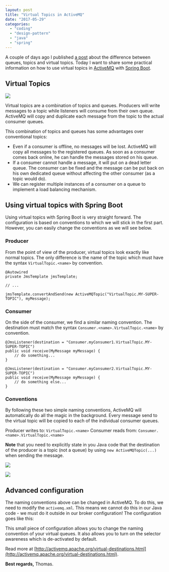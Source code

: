 ```yaml
---
layout: post
title: "Virtual Topics in ActiveMQ"
date: "2017-05-29"
categories: 
  - "coding"
  - "design-pattern"
  - "java"
  - "spring"
---
```


A couple of days ago I published [a post](http://tuhrig.de/queues-vs-topics-vs-virtual-topics-in-activemq/) about the difference between queues, topics and virtual topics. Today I want to share some practical information on how to use virtual topics in [ActiveMQ](http://activemq.apache.org/) with [Spring Boot](https://projects.spring.io/spring-boot/).

## Virtual Topics

[![](images/Screen-Shot-2017-05-22-at-09.06.04.png)](http://tuhrig.de/wp-content/uploads/2017/05/Screen-Shot-2017-05-22-at-09.06.04.png)

Virtual topics are a combination of topics and queues. Producers will write messages to a topic while listeners will consume from their own queue. ActiveMQ will copy and duplicate each message from the topic to the actual consumer queues.

This combination of topics and queues has some advantages over conventional topics:

- Even if a consumer is offline, no messages will be lost. ActiveMQ will copy all messages to the registered queues. As soon as a consumer comes back online, he can handle the messages stored on his queue.
- If a consumer cannot handle a message, it will put on a dead letter queue. The consumer can be fixed and the message can be put back on his own dedicated queue without affecting the other consumer (as a topic would do).
- We can register multiple instances of a consumer on a queue to implement a load balancing mechanism.

## Using virtual topics with Spring Boot

Using virtual topics with Spring Boot is very straight forward. The configuration is based on conventions to which we will stick in the first part. However, you can easily change the conventions as we will see below.

### Producer

From the point of view of the producer, virtual topics look exactly like normal topics. The only difference is the name of the topic which must have the syntax `VirtualTopic.<name>` by convention.

    @Autowired
    private JmsTemplate jmsTemplate;
    
    // ...
    
    jmsTemplate.convertAndSend(new ActiveMQTopic("VirtualTopic.MY-SUPER-TOPIC"), myMessage);

### Consumer

On the side of the consumer, we find a similar naming convention. The destination must match the syntax `Consumer.<name>.VirtualTopic.<name>` by convention.

    @JmsListener(destination = "Consumer.myConsumer1.VirtualTopic.MY-SUPER-TOPIC")
    public void receive(MyMessage myMessage) {
        // do something...        
    }

    @JmsListener(destination = "Consumer.myConsumer2.VirtualTopic.MY-SUPER-TOPIC")
    public void receive(MyMessage myMessage) {
        // do something else...        
    }

### Conventions

By following these two simple naming conventions, ActiveMQ will automatically do all the magic in the background. Every message send to the virtual topic will be copied to each of the individual consumer queues.

Producer writes to: `VirtualTopic.<name>` Consumer reads from: `Consumer.<name>.VirtualTopic.<name>`

**Note** that you need to explicitly state in you Java code that the destination of the producer is a topic (not a queue) by using `new ActiveMQTopic(...)` when sending the message.

[![](images/Screen-Shot-2017-05-29-at-17.04.23-1024x122.png)](http://tuhrig.de/wp-content/uploads/2017/05/Screen-Shot-2017-05-29-at-17.04.23.png)

[![](images/Screen-Shot-2017-05-29-at-17.03.55-1024x113.png)](http://tuhrig.de/wp-content/uploads/2017/05/Screen-Shot-2017-05-29-at-17.03.55.png)

## Advanced configuration

The naming conventions above can be changed in ActiveMQ. To do this, we need to modify the `activemq.xml`. This means we cannot do this in our Java code - we must do it outside in our broker configuration! The configuration goes like this:

This small piece of configuration allows you to change the naming convention of your virtual queues. It also allows you to turn on the selector awareness which is de-activated by default.

Read more at [http://activemq.apache.org/virtual-destinations.html](http://activemq.apache.org/virtual-destinations.html).

**Best regards,** Thomas.
